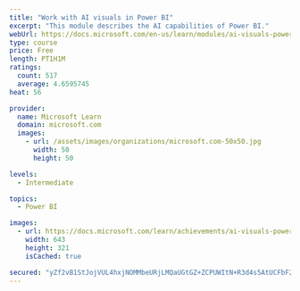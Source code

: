 ```yaml
---
title: "Work with AI visuals in Power BI"
excerpt: "This module describes the AI capabilities of Power BI."
webUrl: https://docs.microsoft.com/en-us/learn/modules/ai-visuals-power-bi/
type: course
price: Free
length: PT1H1M
ratings:
  count: 517
  average: 4.6595745
heat: 56

provider:
  name: Microsoft Learn
  domain: microsoft.com
  images:
    - url: /assets/images/organizations/microsoft.com-50x50.jpg
      width: 50
      height: 50

levels:
  - Intermediate

topics:
  - Power BI

images:
  - url: https://docs.microsoft.com/learn/achievements/ai-visuals-power-bi-social.png
    width: 643
    height: 321
    isCached: true

secured: "yZf2vB1StJojVUL4hxjNOMMbeURjLMQaUGtGZ+ZCPUWItN+R3d4s5AtUCFbF2O4AnZ/tKO7SMe2ogd2JcNC0UimgAPfdgSXy9UAQuPkZ4ZucoxYaP0+yN9fjNR4en0Ub7cFrEGWtgXM0SNV2pTitQD8kh7CayLjRu6UdDH/6NUeGf6pYH6uysn+kkT5xaQa/8YQwQ2X7ltbXwJh6wSBV7IjH8wKDiVcyTjxWfSGF16UWZW3fphuPsb1UdxqPvdsjvKsHDtK7pFg3INzDUrwHOLglDrvM/TcFKDJS1TOQRazJ9pOwE4syTg5Rwj7d2P0hSE0hQ/w2nOosw6MniOfl/Xy9z/5Z+Se6VM7XRia68P0KUPQQ/TpzMx1xg8rTj9U/XsSJIX7eJlBSmIGjCEnGqmBEkrUFteoCAcfxd9aw3FI=;/WonIyh1yPStEPWlyDaCPQ=="
---
```



